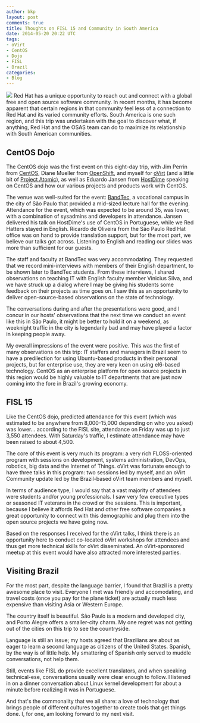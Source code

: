 ```yaml
---
author: bkp
layout: post
comments: true
title: Thoughts on FISL 15 and Community in South America
date: 2014-05-20 20:22 UTC
tags:
- oVirt
- CentOS
- Dojo
- FISL
- Brazil
categories:
- Blog
---
```

![](blog/fisl.png)
Red Hat has a unique opportunity to reach out and connect with a global free and open source software community. In recent months, it has become apparent that certain regions in that community feel less of a connection to Red Hat and its varied community efforts. South America is one such region, and this trip was undertaken with the goal to discover what, if anything, Red Hat and the OSAS team can do to maximize its relationship with South American communities.

## CentOS Dojo

The CentOS dojo was the first event on this eight-day trip, with Jim Perrin from [CentOS](http://www.centos.org/), Diane Mueller from [OpenShift](https://www.openshift.com/), and myself for [oVirt](http://www.ovirt.org/) (and a little bit of [Project Atomic](http://www.projectatomic.io/)), as well as Eduardo Jansen from [HostDime](http://www.hostdime.com.br/) speaking on CentOS and how our various projects and products work with CentOS.

The venue was well-suited for the event: [BandTec](http://www.bandtec.com.br/), a vocational campus in the city of São Paulo that provided a mid-sized lecture hall for the evening. Attendance for the event, which was expected to be around 35, was lower, with a combination of sysadmins and developers in attendance. Jansen delivered his talk on HostDime's use of CentOS in Portuguese, while we Red Hatters stayed in English. Ricardo de Oliveira from the São Paulo Red Hat office was on hand to provide translation support, but for the most part, we believe our talks got across. Listening to English and reading our slides was more than sufficient for our guests.

The staff and faculty at BandTec was very accommodating. They requested that we record mini-interviews with members of their English department, to be shown later to BandTec students. From these interviews, I shared observations on teaching IT with English faculty member Vinicius Silva, and we have struck up a dialog where I may be giving his students some feedback on their projects as time goes on. I saw this as an opportunity to deliver open-source-based observations on the state of technology.

The conversations during and after the presentations were good, and I concur in our hosts' observations that the next time we conduct an event like this in São Paulo, it might be better to hold it on a weekend, as weeknight traffic in the city is legendarily bad and may have played a factor in keeping people away.

My overall impressions of the event were positive. This was the first of many observations on this trip: IT staffers and managers in Brazil seem to have a predilection for using Ubuntu-based products in their personal projects, but for enterprise use, they are very keen on using el6-based technology. CentOS as an enterprise platform for open source projects in this region would be highly valuable to IT departments that are just now coming into the fore in Brazil's growing economy.

## FISL 15

Like the CentOS dojo, predicted attendance for this event (which was estimated to be anywhere from 8,000-15,000 depending on who you asked) was lower... according to the FISL site, attendance on Friday was up to just 3,550 attendees. With Saturday's traffic, I estimate attendance may have been raised to about 4,500.

The core of this event is very much its program: a very rich FLOSS-oriented program with sessions on development, systems administration, DevOps, robotics, big data and the Internet of Things. oVirt was fortunate enough to have three talks in this program: two sessions led by myself, and an oVirt Community update led by the Brazil-based oVirt team members and myself.

In terms of audience type, I would say that a vast majority of attendees were students and/or young professionals. I saw very few executive types or seasoned IT veterans in the crowd or the sessions. This is important, because I believe it affords Red Hat and other free software companies a great opportunity to connect with this demographic and plug them into the open source projects we have going now. 

Based on the responses I received for the oVirt talks, I think there is an opportunity here to conduct co-located oVirt workshops for attendees and thus get more technical skills for oVirt disseminated. An oVirt-sponsored meetup at this event would have also attracted more interested parties. 

## Visiting Brazil

For the most part, despite the language barrier, I found that Brazil is a pretty awesome place to visit. Everyone I met was friendly and accomodating, and travel costs (once you pay for the plane ticket) are actually much less expensive than visiting Asia or Western Europe.

The country itself is beautiful. São Paulo is a modern and developed city, and Porto Alegre offers a smaller-city charm. My one regret was not getting out of the cities on this trip to see the countryside.

Language is still an issue; my hosts agreed that Brazilians are about as eager to learn a second language as citizens of the United States. Spanish, by the way is of little help. My smattering of Spanish only served to muddle conversations, not help them.

Still, events like FISL do provide excellent translators, and when speaking technical-ese, conversations usually were clear enough to follow. I listened in on a dinner conversation about Linux kernel development for about a minute before realizing it was in Portuguese.

And that's the commonality that we all share: a love of technology that brings people of different cultures together to create tools that get things done. I, for one, am looking forward to my next visit.
